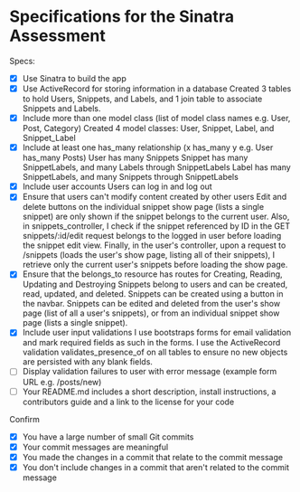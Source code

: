# Specifications for the Sinatra Assessment

Specs:
- [x] Use Sinatra to build the app
- [x] Use ActiveRecord for storing information in a database
Created 3 tables to hold Users, Snippets, and Labels, and 1 join table to associate Snippets and Labels.
- [X] Include more than one model class (list of model class names e.g. User, Post, Category)
Created 4 model classes: User, Snippet, Label, and Snippet_Label
- [X] Include at least one has_many relationship (x has_many y e.g. User has_many Posts)
User has many Snippets
Snippet has many SnippetLabels, and many Labels through SnippetLabels
Label has many SnippetLabels, and many Snippets through SnippetLabels
- [X] Include user accounts
Users can log in and log out
- [X] Ensure that users can't modify content created by other users
Edit and delete buttons on the individual snippet show page (lists a single snippet) are only shown if the snippet belongs to the current user. Also, in snippets_controller, I check if the snippet referenced by ID in the GET snippets/:id/edit request belongs to the logged in user before loading the snippet edit view. Finally, in the user's controller, upon a request to /snippets (loads the user's show page, listing all of their snippets), I retrieve only the current user's snippets before loading the show page.
- [X] Ensure that the belongs_to resource has routes for Creating, Reading, Updating and Destroying
Snippets belong to users and can be created, read, updated, and deleted. Snippets can be created using a button in the navbar. Snippets can be edited and deleted from the user's show page (list of all a user's snippets), or from an individual snippet show page (lists a single snippet).
- [X] Include user input validations
I use bootstraps forms for email validation and mark required fields as such in the forms. I use the ActiveRecord validation validates_presence_of on all tables to ensure no new objects are persisted with any blank fields.
- [ ] Display validation failures to user with error message (example form URL e.g. /posts/new)
- [ ] Your README.md includes a short description, install instructions, a contributors guide and a link to the license for your code

Confirm
- [X] You have a large number of small Git commits
- [X] Your commit messages are meaningful
- [X] You made the changes in a commit that relate to the commit message
- [X] You don't include changes in a commit that aren't related to the commit message
